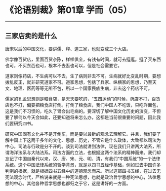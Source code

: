 # 《论语别裁》第01章 学而（05）

------

## 三家店卖的是什么

唐宋以后的中国文化，要讲儒、释、道三家，也就变成三个大店。

佛学像百货店，里面百货杂陈，样样俱全，有钱有时间，就可去逛逛。逛了买东西也可，不买东西也可，根本不去逛也可以，但是社会需要它。

道家则像药店，不生病可以不去，生了病则非去不可。生病就好比变乱时期，要想拨乱反正，就非研究道家不可。道家思想，包括了兵家、纵横家的思想，乃至天文、地理、医药等等无所不包，所以一个国家民族生病，非去这个药店不可。

儒家的孔孟思想则是粮食店，是天天要吃的，“五四运动”的时候，药店不打，百货店也不打，偏要把粮食店打倒。打倒了粮食店，我们中国人不吃饭，只吃洋面包，这是我们不习惯的，吃久了胃会出毛病的。要深切了解中国文化历史的演变，不但要了解何以今天会如此，还要知道将来怎么办，这都是当前很重要的问题，因此我们要研究四书。

研究中国固有文化并不是开倒车，而是要以最新的观念去理解它。并且，我们要了解中国上下这两千多年的文化、思想、历史，不管它是什么政体，大致都以司法为中心，司法与行政是分不开的。谈到司法就讲到法律，现在我们只讲两大法系，所谓海洋法系与大陆法系。司法方面的立法，也根据这两个法系的精神而来。我们却忘记了中国自秦代以来，汉、唐、宋、元、明、清，有我们“中国系统”的一个法律系统。这个中国法律系统的哲学背景，就是以四书五经作基础，例如过去中国许多判例的根据，就是根据四书五经中的道德观念而来。所以这部四书五经，在过去无宪法观念时代，严格说来就是一种宪法思想，也就是政治哲学思想的中心，法律思想的中心。其他各种哲学思想也都归之于它，这是讲好的一方面。

